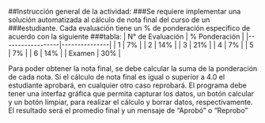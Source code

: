 ##Instrucción general de la actividad:
###Se requiere implementar una solución automatizada al cálculo de nota final del curso de un
###estudiante. Cada evaluación tiene un % de ponderación especifico de acuerdo con la siguiente
###tabla:
| N° de Evaluación | % Ponderación |
|------------------|---------------|
| 1                | 7%            |
| 2                | 14%           |
| 3                | 21%           |
| 4                | 7%            |
| 5                | 7%            |
| 6                | 14%           |
| Examen           | 30%           |

Para poder obtener la nota final, se debe calcular la suma de la ponderación de cada nota. Si el
cálculo de nota final es igual o superior a 4.0 el estudiante aprobará, en cualquier otro caso
reprobará. El programa debe tener una interfaz gráfica que permita capturar los datos, un
botón calcular y un botón limpiar, para realizar el cálculo y borrar datos, respectivamente. El
resultado será el promedio final y un mensaje de “Aprobó” o “Reprobo”
